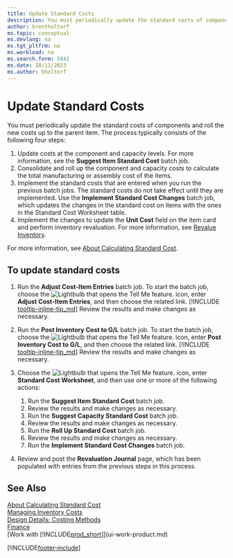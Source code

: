 ```yaml
---
title: Update Standard Costs
description: You must periodically update the standard costs of components and roll the new costs up to the parent item.
author: brentholtorf
ms.topic: conceptual
ms.devlang: na
ms.tgt_pltfrm: na
ms.workload: na
ms.search.form: 5841
ms.date: 10/11/2023
ms.author: bholtorf
---
```

# Update Standard Costs
You must periodically update the standard costs of components and roll the new costs up to the parent item. The process typically consists of the following four steps:  

1.  Update costs at the component and capacity levels. For more information, see the **Suggest Item Standard Cost** batch job.  
2.  Consolidate and roll up the component and capacity costs to calculate the total manufacturing or assembly cost of the items.  
3.  Implement the standard costs that are entered when you run the previous batch jobs. The standard costs do not take effect until they are implemented. Use the **Implement Standard Cost Changes** batch job, which updates the changes in the standard cost on items with the ones in the Standard Cost Worksheet table.  
4.  Implement the changes to update the **Unit Cost** field on the item card and perform inventory revaluation. For more information, see [Revalue Inventory](inventory-how-revalue-inventory.md).  

For more information, see [About Calculating Standard Cost](finance-about-calculating-standard-cost.md).
  
## To update standard costs

1.  Run the **Adjust Cost-Item Entries** batch job. To start the batch job, choose the ![Lightbulb that opens the Tell Me feature.](media/ui-search/search_small.png "Tell me what you want to do") icon, enter **Adjust Cost-Item Entries**, and then choose the related link. [!INCLUDE [tooltip-inline-tip_md](includes/tooltip-inline-tip_md.md)] Review the results and make changes as necessary.  
2.  Run the **Post Inventory Cost to G/L** batch job. To start the batch job, choose the ![Lightbulb that opens the Tell Me feature.](media/ui-search/search_small.png "Tell me what you want to do") icon, enter **Post Inventory Cost to G/L**, and then choose the related link. [!INCLUDE [tooltip-inline-tip_md](includes/tooltip-inline-tip_md.md)] Review the results and make changes as necessary.  
3.  Choose the ![Lightbulb that opens the Tell Me feature.](media/ui-search/search_small.png "Tell me what you want to do") icon, enter **Standard Cost Worksheet**, and then use one or more of the following actions:

    1.  Run the **Suggest Item Standard Cost** batch job.  
    2.  Review the results and make changes as necessary.  
    3.  Run the **Suggest Capacity Standard Cost** batch job.  
    4.  Review the results and make changes as necessary.
    5. Run the **Roll Up Standard Cost** batch job.
    6.  Review the results and make changes as necessary.
    7.  Run the **Implement Standard Cost Changes** batch job.  
4.  Review and post the **Revaluation Journal** page, which has been populated with entries from the previous steps in this process.  

## See Also

 [About Calculating Standard Cost](finance-about-calculating-standard-cost.md)   
 [Managing Inventory Costs](finance-manage-inventory-costs.md)   
 [Design Details: Costing Methods](design-details-costing-methods.md)   
 [Finance](finance.md)  
 [Work with [!INCLUDE[prod_short](includes/prod_short.md)]](ui-work-product.md)  


[!INCLUDE[footer-include](includes/footer-banner.md)]